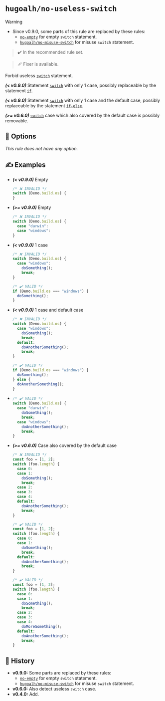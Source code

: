 # `hugoalh/no-useless-switch`

> [!WARNING]
> - Since v0.9.0, some parts of this rule are replaced by these rules:
>   - [`no-empty`][rule-no-empty] for empty `switch` statement.
>   - [`hugoalh/no-misuse-switch`][rule-hugoalh-no-misuse-switch] for misuse `switch` statement.

> ✔️ In the recommended rule set.

> 🩹 Fixer is available.

Forbid useless [`switch`][ecmascript-switch] statement.

***(< v0.9.0)*** Statement [`switch`][ecmascript-switch] with only 1 case, possibly replaceable by the statement [`if`][ecmascript-if].

***(< v0.9.0)*** Statement [`switch`][ecmascript-switch] with only 1 case and the default case, possibly replaceable by the statement [`if-else`][ecmascript-if].

***(\>= v0.6.0)*** [`switch`][ecmascript-switch] case which also covered by the default case is possibly removable.

## 🔧 Options

*This rule does not have any option.*

## ✍️ Examples

- ***(< v0.9.0)*** Empty
  ```ts
  /* ❌ INVALID */
  switch (Deno.build.os) {
  }
  ```
- ***(\>= v0.9.0)*** Empty
  ```ts
  /* ❌ INVALID */
  switch (Deno.build.os) {
    case "darwin":
    case "windows":
  }
  ```
- ***(< v0.9.0)*** 1 case
  ```ts
  /* ❌ INVALID */
  switch (Deno.build.os) {
    case "windows":
      doSomething();
      break;
  }

  /* ✔️ VALID */
  if (Deno.build.os === "windows") {
    doSomething();
  }
  ```
- ***(< v0.9.0)*** 1 case and default case
  ```ts
  /* ❌ INVALID */
  switch (Deno.build.os) {
    case "windows":
      doSomething();
      break;
    default:
      doAnotherSomething();
      break;
  }

  /* ✔️ VALID */
  if (Deno.build.os === "windows") {
    doSomething();
  } else {
    doAnotherSomething();
  }
  ```
- ```ts
  /* ✔️ VALID */
  switch (Deno.build.os) {
    case "darwin":
      doSomething();
      break;
    case "windows":
      doAnotherSomething();
      break;
  }
  ```
- ***(\>= v0.6.0)*** Case also covered by the default case
  ```ts
  /* ❌ INVALID */
  const foo = [1, 2];
  switch (foo.length) {
    case 0:
    case 1:
      doSomething();
      break;
    case 2:
    case 3:
    case 4:
    default:
      doAnotherSomething();
      break;
  }

  /* ✔️ VALID */
  const foo = [1, 2];
  switch (foo.length) {
    case 0:
    case 1:
      doSomething();
      break;
    default:
      doAnotherSomething();
      break;
  }

  /* ✔️ VALID */
  const foo = [1, 2];
  switch (foo.length) {
    case 0:
    case 1:
      doSomething();
      break;
    case 2:
    case 3:
    case 4:
      doMoreSomething();
    default:
      doAnotherSomething();
      break;
  }
  ```

## 📜 History

- **v0.9.0:** Some parts are replaced by these rules:
  - [`no-empty`][rule-no-empty] for empty `switch` statement.
  - [`hugoalh/no-misuse-switch`][rule-hugoalh-no-misuse-switch] for misuse `switch` statement.
- **v0.6.0:** Also detect useless `switch` case.
- **v0.4.0:** Add.

[ecmascript-if]: https://developer.mozilla.org/en-US/docs/Web/JavaScript/Reference/Statements/if...else
[ecmascript-switch]: https://developer.mozilla.org/en-US/docs/Web/JavaScript/Reference/Statements/switch
[rule-no-empty]: https://docs.deno.com/lint/rules/no-empty/
[rule-hugoalh-no-misuse-switch]: https://github.com/hugoalh/deno-lint-rules/blob/main/docs/rules/no-misuse-switch.md
